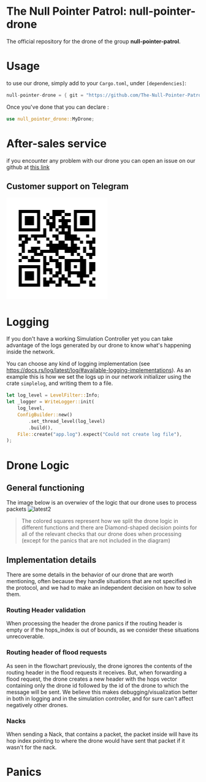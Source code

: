 # The Null Pointer Patrol: null-pointer-drone
The official repository for the drone of the group **null-pointer-patrol**.
# Usage
to use our drone, simply add to your `Cargo.toml`, under `[dependencies]`:
``` rust
null-pointer-drone = { git = "https://github.com/The-Null-Pointer-Patrol/null-pointer-drone.git"}
```
Once you've done that you can declare :
``` rust 
use null_pointer_drone::MyDrone; 
```
# After-sales service
if you encounter any problem with our drone you can open an issue on our github at [this link](https://github.com/The-Null-Pointer-Patrol/null-pointer-drone/issues)

## Customer support on Telegram
![alt text](qr-code.png "TG Customer Service")

# Logging
If you don't have a working Simulation Controller yet you can take advantage of the logs generated by our drone to know what's happening inside the network.

You can choose any kind of logging implementation (see https://docs.rs/log/latest/log/#available-logging-implementations). As an example this is how we set the logs up in our network initializer using the crate `simplelog`, and writing them to a file.
``` rust
let log_level = LevelFilter::Info;
let _logger = WriteLogger::init(
    log_level,
    ConfigBuilder::new()
        .set_thread_level(log_level)
        .build(),
    File::create("app.log").expect("Could not create log file"),
);

```
# Drone Logic
## General functioning
The image below is an overwiev of the logic that our drone uses to process packets
![latest2](https://github.com/user-attachments/assets/68793d31-fc32-4103-8fcc-9bbc6711db44)
> The colored squares represent how we split the drone logic in different functions and there are Diamond-shaped decision points for all of the relevant checks that our drone does when processing (except for the panics that are not included in the diagram)

## Implementation details
There are some details in the behavior of our drone that are worth mentioning, often because they handle situations that are not specified in the protocol, and we had to make an independent decision on how to solve them.
### Routing Header validation
When processing the header the drone panics if the routing header is empty or if the hops_index is out of bounds, as we consider these situations unrecoverable. 
### Routing header of flood requests
As seen in the flowchart previously, the drone ignores the contents of the routing header in the flood requests it receives. But, when forwarding a flood request, the drone creates a new header with the hops vector containing only the drone id followed by the id of the drone to which the message will be sent. We believe this makes debugging/visualization better in both in logging and in the simulation controller, and for sure can't affect negatively other drones.
### Nacks
When sending a Nack, that contains a packet, the packet inside will have its hop index pointing to where the drone would have sent that packet if it wasn't for the nack.

# Panics

